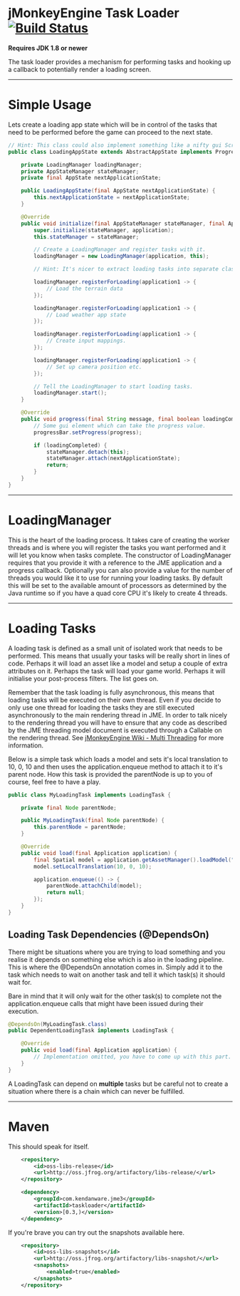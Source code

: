 jMonkeyEngine Task Loader [![Build Status](https://travis-ci.org/Kendanware/jme3-taskloader.svg?branch=master)](https://travis-ci.org/Kendanware/jme3-taskloader)
==========================

__Requires JDK 1.8 or newer__

The task loader provides a mechanism for performing tasks and hooking up a callback to potentially render a loading screen.

- - -

# Simple Usage

Lets create a loading app state which will be in control of the tasks that need to be performed before the game can proceed
to the next state.

```java
// Hint: This class could also implement something like a nifty gui ScreenController and provide access to GUI elements.
public class LoadingAppState extends AbstractAppState implements ProgressCallback {

    private LoadingManager loadingManager;
    private AppStateManager stateManager;
    private final AppState nextApplicationState;

    public LoadingAppState(final AppState nextApplicationState) {
        this.nextApplicationState = nextApplicationState;
    }

    @Override
    public void initialize(final AppStateManager stateManager, final Application application) {
        super.initialize(stateManager, application);
        this.stateManager = stateManager;

        // Create a LoadingManager and register tasks with it.
        loadingManager = new LoadingManager(application, this);

        // Hint: It's nicer to extract loading tasks into separate class files instead of using lambdas for cleaner, more organized code.

        loadingManager.registerForLoading(application1 -> {
            // Load the terrain data
        });

        loadingManager.registerForLoading(application1 -> {
            // Load weather app state
        });

        loadingManager.registerForLoading(application1 -> {
            // Create input mappings.
        });

        loadingManager.registerForLoading(application1 -> {
            // Set up camera position etc.
        });

        // Tell the LoadingManager to start loading tasks.
        loadingManager.start();
    }

    @Override
    public void progress(final String message, final boolean loadingCompleted, final float progress) {
        // Some gui element which can take the progress value.
        progressBar.setProgress(progress);

        if (loadingCompleted) {
            stateManager.detach(this);
            stateManager.attach(nextApplicationState);
            return;
        }
    }
}
```

- - -

# LoadingManager

This is the heart of the loading process. It takes care of creating the worker threads and is where you will register the
tasks you want performed and it will let you know when tasks complete. The constructor of LoadingManager requires that you
provide it with a reference to the JME application and a progress callback. Optionally you can also provide a value for
the number of threads you would like it to use for running your loading tasks. By default this will be set to the available
amount of processors as determined by the Java runtime so if you have a quad core CPU it's likely to create 4 threads.

- - -

# Loading Tasks

A loading task is defined as a small unit of isolated work that needs to be performed. This means that usually your tasks
will be really short in lines of code. Perhaps it will load an asset like a model and setup a couple of extra attributes
on it. Perhaps the task will load your game world. Perhaps it will initialise your post-process filters. The list goes on.

Remember that the task loading is fully asynchronous, this means that loading tasks will be executed on their own thread. Even
if you decide to only use one thread for loading the tasks they are still executed asynchronously to the main rendering
thread in JME. In order to talk nicely to the rendering thread you will have to ensure that any code as described by
the JME threading model document is executed through a Callable on the rendering thread. See
[jMonkeyEngine Wiki - Multi Threading](http://wiki.jmonkeyengine.org/doku.php/jme3:advanced:multithreading) for more information.

Below is a simple task which loads a model and sets it's local translation to 10, 0, 10 and then uses the application.enqueue
method to attach it to it's parent node. How this task is provided the parentNode is up to you of course, feel free to have
a play.

```java
public class MyLoadingTask implements LoadingTask {

    private final Node parentNode;

    public MyLoadingTask(final Node parentNode) {
        this.parentNode = parentNode;
    }

    @Override
    public void load(final Application application) {
        final Spatial model = application.getAssetManager().loadModel("Models/some-model.j3o");
        model.setLocalTranslation(10, 0, 10);

        application.enqueue(() -> {
            parentNode.attachChild(model);
            return null;
        });
    }
}
```

## Loading Task Dependencies (@DependsOn)

There might be situations where you are trying to load something and you realise it depends on something else which is also
in the loading pipeline. This is where the @DependsOn annotation comes in. Simply add it to the task which needs to wait on
another task and tell it which task(s) it should wait for.

Bare in mind that it will only wait for the other task(s) to complete not the application.enqueue calls that might have been
issued during their execution.

```java
@DependsOn(MyLoadingTask.class)
public DependentLoadingTask implements LoadingTask {

    @Override
    public void load(final Application application) {
        // Implementation omitted, you have to come up with this part.
    }
}
```

A LoadingTask can depend on __multiple__ tasks but be careful not to create a situation where there is a chain which can
never be fulfilled.

- - - 

# Maven

This should speak for itself.

```xml
    <repository>
        <id>oss-libs-release</id>
        <url>http://oss.jfrog.org/artifactory/libs-release/</url>
    </repository>

    <dependency>
        <groupId>com.kendanware.jme3</groupId>
        <artifactId>taskloader</artifactId>
        <version>[0.3,)</version>
    </dependency>
```

If you're brave you can try out the snapshots available here.

```xml
    <repository>
        <id>oss-libs-snapshots</id>
        <url>http://oss.jfrog.org/artifactory/libs-snapshot/</url>
        <snapshots>
            <enabled>true</enabled>
        </snapshots>
    </repository>
```